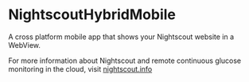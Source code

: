 # NightscoutHybridMobile
A cross platform mobile app that shows your Nightscout website in a WebView.

For more information about Nightscout and remote continuous glucose monitoring in the cloud, visit [nightscout.info](http://nightscout.info)
